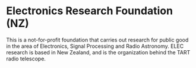 # Electronics Research Foundation (NZ)

This is a not-for-profit foundation that carries out research for public good in the area of Electronics, Signal Processing and Radio Astronomy. ELEC research is based in New Zealand, and is the organization behind the TART radio telescope.
